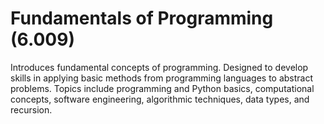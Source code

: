 # Fundamentals of Programming (6.009)
 Introduces fundamental concepts of programming. Designed to develop skills in applying basic methods from programming languages to abstract problems. Topics include programming and Python basics, computational concepts, software engineering, algorithmic techniques, data types, and recursion.
